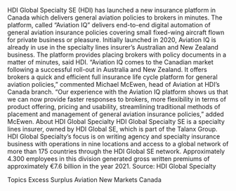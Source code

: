 HDI Global Specialty SE (HDI) has launched a new insurance platform in Canada which delivers general aviation policies to brokers in minutes.
The platform, called “Aviation IQ” delivers end-to-end digital automation of general aviation insurance policies covering small fixed-wing aircraft flown for private business or pleasure.
Initially launched in 2020, Aviation IQ is already in use in the specialty lines insurer’s Australian and New Zealand business.
The platform provides placing brokers with policy documents in a matter of minutes, said HDI.
“Aviation IQ comes to the Canadian market following a successful roll-out in Australia and New Zealand. It offers brokers a quick and efficient full insurance life cycle platform for general aviation policies,” commented Michael McEwen, head of Aviation at HDI’s Canada branch.
“Our experience with the Aviation IQ platform shows us that we can now provide faster responses to brokers, more flexibility in terms of product offering, pricing and usability, streamlining traditional methods of placement and management of general aviation insurance policies,” added McEwen.
About HDI Global Specialty
HDI Global Specialty SE is a specialty lines insurer, owned by HDI Global SE, which is part of the Talanx Group. HDI Global Specialty’s focus is on writing agency and specialty insurance business with operations in nine locations and access to a global network of more than 175 countries through the HDI Global SE network. Approximately 4.300 employees in this division generated gross written premiums of approximately €7.6 billion in the year 2021.
Source: HDI Global Specialty

Topics
Excess Surplus
Aviation
New Markets
Canada
